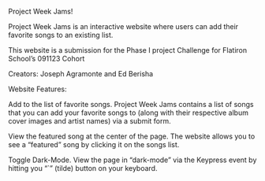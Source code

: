 Project Week Jams!

Project Week Jams is an interactive website where users can add their favorite songs to an existing list. 

This website is a submission for the Phase I project Challenge for Flatiron School’s 091123 Cohort 

Creators: Joseph Agramonte and Ed Berisha

Website Features:

Add to the list of favorite songs. Project Week Jams contains a list of songs that you can add your favorite songs to (along with their respective album cover images and artist names) via a submit form. 

View the featured song at the center of the page. The website allows you to see a “featured” song by clicking it on the songs list.

Toggle Dark-Mode. View the page in “dark-mode” via the Keypress event by hitting you “`” (tilde) button on your keyboard.